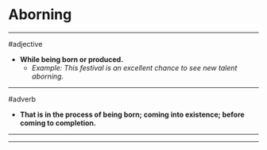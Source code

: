 # Aborning
---
#adjective
- **While being born or produced.**
	- _Example: This festival is an excellent chance to see new talent aborning._
---
#adverb
- **That is in the process of being born; coming into existence; before coming to completion.**
---
---
